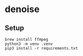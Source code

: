 # denoise

## Setup
```
brew install ffmpeg
python3 -m venv .venv
pip3 install -r requirements.txt
```
